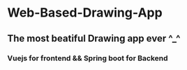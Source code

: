 # Web-Based-Drawing-App
## The most beatiful Drawing app ever ^_^
### Vuejs for frontend && Spring boot for Backend

